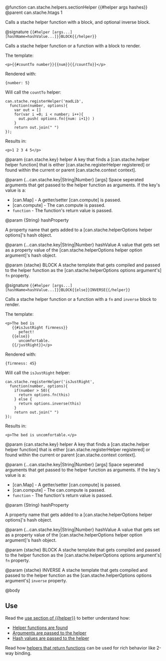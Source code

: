 @function can.stache.helpers.sectionHelper {{#helper args hashes}}
@parent can.stache.htags 1

Calls a stache helper function with a block, and optional inverse
block.

@signature `{{#helper [args...] [hashName=hashValue...]}}BLOCK{{/helper}}`

Calls a stache helper function or a function with a block to
render.

The template:

    <p>{{#countTo number}}{{num}}{{/countTo}}</p>

Rendered with:

    {number: 5}

Will call the `countTo` helper:

    can.stache.registerHelper('madLib',
      function(number, options){
        var out = []
        for(var i =0; i < number; i++){
          out.push( options.fn({num: i+1}) )
        }
        return out.join(" ")
    });

Results in:

    <p>1 2 3 4 5</p>

@param {can.stache.key} helper A key that finds a [can.stache.helper helper function]
that is either [can.stache.registerHelper registered] or found within the
current or parent [can.stache.context context].

@param {...can.stache.key|String|Number} [args] Space seperated arguments
that get passed to the helper function as arguments. If the key's value is a:

 - [can.Map] - A getter/setter [can.compute] is passed.
 - [can.compute] - The can.compute is passed.
 - `function` - The function's return value is passed.

@param {String} hashProperty

A property name that gets added to a [can.stache.helperOptions helper options]'s
hash object.

@param {...can.stache.key|String|Number} hashValue A value that gets
set as a property value of the [can.stache.helperOptions helper option argument]'s
hash object.

@param {stache} BLOCK A stache template that gets compiled and
passed to the helper function as the [can.stache.helperOptions options argument's] `fn`
property.


@signature `{{#helper [args...] [hashName=hashValue...]}}BLOCK{{else}}INVERSE{{/helper}}`

Calls a stache helper function or a function with a `fn` and `inverse` block to
render.

The template:

    <p>The bed is
       {{#isJustRight firmness}}
          pefect!
       {{else}}
          uncomfortable.
       {{/justRight}}</p>

Rendered with:

    {firmness: 45}

Will call the `isJustRight` helper:

    can.stache.registerHelper('isJustRight',
      function(number, options){
        if(number > 50){
          return options.fn(this)
        } else {
          return options.inverse(this)
        }
        return out.join(" ")
    });

Results in:

    <p>The bed is uncomfortable.</p>

@param {can.stache.key} helper A key that finds a [can.stache.helper helper function]
that is either [can.stache.registerHelper registered] or found within the
current or parent [can.stache.context context].

@param {...can.stache.key|String|Number} [args] Space seperated arguments
that get passed to the helper function as arguments. If the key's value is a:

 - [can.Map] - A getter/setter [can.compute] is passed.
 - [can.compute] - The can.compute is passed.
 - `function` - The function's return value is passed.

@param {String} hashProperty

A property name that gets added to a [can.stache.helperOptions helper options]'s
hash object.

@param {...can.stache.key|String|Number} hashValue A value that gets
set as a property value of the [can.stache.helperOptions helper option argument]'s
hash object.

@param {stache} BLOCK A stache template that gets compiled and
passed to the helper function as the [can.stache.helperOptions options argument's] `fn`
property.

@param {stache} INVERSE A stache template that gets compiled and
passed to the helper function as the [can.stache.helperOptions options argument's] `inverse`
property.


@body

## Use

Read the [use section of {{helper}}](can.stache.helpers.helper.html#section_Use) to better understand how:

 - [Helper functions are found](can.stache.helpers.helper.html#section_Arguments)
 - [Arguments are passed to the helper](can.stache.helpers.helper.html#section_Arguments)
 - [Hash values are passed to the helper](can.stache.helpers.helper.html#section_Hash)

Read how [helpers that return functions](can.stache.helper.html#section_Returninganelementcallbackfunction) can
be used for rich behavior like 2-way binding.



